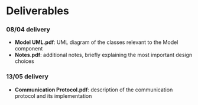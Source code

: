 # Deliverables
### 08/04 delivery
* __Model UML.pdf__: UML diagram of the classes relevant to the Model component
* __Notes.pdf__: additional notes, briefly explaining the most important design choices

### 13/05 delivery
* __Communication Protocol.pdf__: description of the communication protocol and its implementation